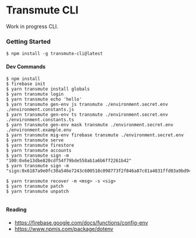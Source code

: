 # Transmute CLI 
 
Work in progress CLI. 
 
### Getting Started 
 
``` 
$ npm install -g transmute-cli@latest  
``` 
 
#### Dev Commands 
``` 
$ npm install 
$ firebase init 
$ yarn transmute install globals 
$ yarn transmute login
$ yarn transmute echo 'hello' 
$ yarn transmute gen-env js transmute ./environment.secret.env ./environment.constants.js 
$ yarn transmute gen-env ts transmute ./environment.secret.env ./environment.constants.ts 
$ yarn transmute gen-env mask transmute ./environment.secret.env ./environment.example.env 
$ yarn transmute mig-env firebase transmute ./environment.secret.env 
$ yarn transmute serve 
$ yarn transmute firestore 
$ yarn transmute accounts 
$ yarn transmute sign -m "100:0x6e13dbe820cdf54f79bde558ab1a6b6ff2261b42" 
$ yarn transmute sign -m "sign:0x6187a9e0fc30a546e7243c600518c098773f2f846a87c81a4831ffd03a9bd941"

$ yarn transmute recover -m <msg> -s <sig> 
$ yarn transmute patch
$ yarn transmute unpatch
 
``` 
 
#### Reading 
 
- https://firebase.google.com/docs/functions/config-env 
- https://www.npmjs.com/package/dotenv